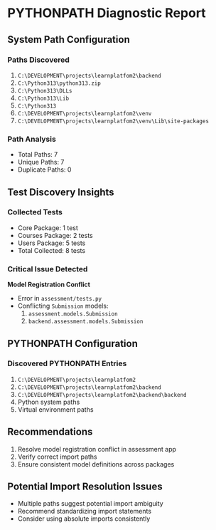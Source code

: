 # PYTHONPATH Diagnostic Report

## System Path Configuration
### Paths Discovered
1. `C:\DEVELOPMENT\projects\learnplatfom2\backend`
2. `C:\Python313\python313.zip`
3. `C:\Python313\DLLs`
4. `C:\Python313\Lib`
5. `C:\Python313`
6. `C:\DEVELOPMENT\projects\learnplatfom2\venv`
7. `C:\DEVELOPMENT\projects\learnplatfom2\venv\Lib\site-packages`

### Path Analysis
- Total Paths: 7
- Unique Paths: 7
- Duplicate Paths: 0

## Test Discovery Insights
### Collected Tests
- Core Package: 1 test
- Courses Package: 2 tests
- Users Package: 5 tests
- Total Collected: 8 tests

### Critical Issue Detected
**Model Registration Conflict**
- Error in `assessment/tests.py`
- Conflicting `Submission` models:
  1. `assessment.models.Submission`
  2. `backend.assessment.models.Submission`

## PYTHONPATH Configuration
### Discovered PYTHONPATH Entries
1. `C:\DEVELOPMENT\projects\learnplatfom2`
2. `C:\DEVELOPMENT\projects\learnplatfom2\backend`
3. `C:\DEVELOPMENT\projects\learnplatfom2\backend\backend`
4. Python system paths
5. Virtual environment paths

## Recommendations
1. Resolve model registration conflict in assessment app
2. Verify correct import paths
3. Ensure consistent model definitions across packages

## Potential Import Resolution Issues
- Multiple paths suggest potential import ambiguity
- Recommend standardizing import statements
- Consider using absolute imports consistently